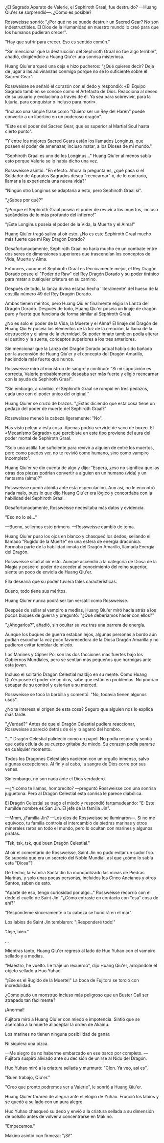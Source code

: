 
¿El Sagrado Aparato de Valerie, el Sephiroth Graal, fue destruido? —Huang Qiu'er se sorprendió—. ¿Cómo es posible?

Rossweisse sonrió: "¿Por qué no se puede destruir un Sacred Gear? No son indestructibles. El Dios de la Humanidad en nuestro mundo lo creó para que los humanos pudieran crecer".

"Hay que sufrir para crecer. Eso es sentido común."

"Sin mencionar que la destrucción del Sephiroth Graal no fue algo terrible", añadió, dirigiéndole a Huang Qiu'er una sonrisa misteriosa.

Huang Qiu'er arqueó una ceja e hizo pucheros: "¿Qué quieres decir? Deja de jugar a las adivinanzas conmigo porque no sé lo suficiente sobre el Sacred Gear".

Rossweisse se señaló el corazón con el dedo y respondió: «El Equipo Sagrado también se conoce como el Artefacto de Dios. Reacciona al deseo de su usuario y evoluciona a través de él. Ya sea para sobrevivir, para la lujuria, para conquistar o incluso para morir».

"Incluso una simple frase como "Quiero ser un Rey del Harén" puede convertir a un libertino en un poderoso dragón".

"Este es el poder del Sacred Gear, que es superior al Martial Soul hasta cierto punto".

"Y entre los mejores Sacred Gears están los llamados Longinus, que poseen el poder de amenazar, incluso matar, a los Dioses de mi mundo."

"Sephiroth Graal es uno de los Longinus..." Huang Qiu'er al menos sabía esto porque Valerie se lo había dicho una vez.

Rossweisse asintió. "En efecto. Ahora la pregunta es, ¿qué pasa si el Soldador de Aparatos Sagrados desea "reencarnar" o, de lo contrario, llamar a la experiencia una nueva vida?"

"Ningún otro Longinus se adaptaría a esto, pero Sephiroth Graal sí".

"¿Sabes por qué?"

"¡Porque el Sephiroth Graal poseía el poder de revivir a los muertos, incluso sacándolos de lo más profundo del infierno!"

"¡Este Longinus poseía el poder de la Vida, la Muerte y el Alma!"

Huang Qiu'er tragó saliva al oír esto. ¿No es este Sephiroth Graal mucho más fuerte que mi Rey Dragón Dorado?

Desafortunadamente, Sephiroth Graal no haría mucho en un combate entre dos seres de dimensiones superiores que trascendían los conceptos de Vida, Muerte y Alma.

Entonces, aunque el Sephiroth Graal es técnicamente mejor, el Rey Dragón Dorado posee el "Poder de Raw" del Rey Dragón Dorado y su poder tiránico para matar a cualquier criatura en su camino.

Después de todo, la lanza divina estaba hecha 'literalmente' del hueso de la costilla número 49 del Rey Dragón Dorado.

Ambas tienen méritos, pero Huang Qiu'er finalmente eligió la Lanza del Dragón Dorado. Después de todo, Huang Qiu'er poseía un linaje de dragón puro y fuerte que funciona de forma similar al Sephiroth Graal.

¿No es solo el poder de la Vida, la Muerte y el Alma? El linaje del Dragón de Huang Qiu Er poseía los elementos de la luz de la creación, la llama de la destrucción y el alma de la eternidad. Su poder innato también podía alterar el destino y la suerte, conceptos superiores a los tres anteriores.

Sin mencionar que la Lanza del Dragón Dorado actual había sido bañada por la ascensión de Huang Qiu'er y el concepto del Dragón Amarillo, haciéndola más fuerte que nunca.

Rossweisse miró al monstruo de sangre y continuó: "Si mi suposición es correcta, Valerie probablemente deseaba ser más fuerte y eligió reencarnar con la ayuda de Sephiroth Graal".

"Sin embargo, a cambio, el Sephiroth Graal se rompió en tres pedazos, cada uno con el poder único del original."

Huang Qiu'er se cruzó de brazos. "¿Estás diciendo que esta cosa tiene un pedazo del poder de muerte del Sephiroth Graal?"

Rossweisse meneó la cabeza ligeramente: "No".

Has visto pelear a esta cosa. Apenas podría servirte de saco de boxeo. El «Mecanismo Sagrado» que percibiste en este tipo proviene del aura del poder mortal de Sephiroth Graal.

"Solo una astilla fue suficiente para revivir a alguien de entre los muertos, pero como puedes ver, no te revivió como humano, sino como vampiro incompleto".

Huang Qiu'er se dio cuenta de algo y dijo: "Espera, ¿eso no significa que las otras dos piezas podrían convertir a alguien en un humano (vida) y un fantasma (alma)?"

Rossweisse quedó atónita ante esta especulación. Aun así, no le encontró nada malo, pues lo que dijo Huang Qiu'er era lógico y concordaba con la habilidad del Sephiroth Graal.

Desafortunadamente, Rossweisse necesitaba más datos y evidencia.

"Eso no lo sé..."

—Bueno, sellemos esto primero. —Rossweisse cambió de tema.

Huang Qiu'er puso los ojos en blanco y chasqueó los dedos, sellando el llamado "Rugido de la Muerte" en una esfera de energía dracónica. Formaba parte de la habilidad innata del Dragón Amarillo, llamada Energía del Dragón.

Rossweisse silbó al oír esto. Aunque ascendió a la categoría de Diosa de la Magia y posee el poder de acceder al conocimiento del reino superior, siente un poco de envidia de Huang Qiu'er.

Ella desearía que su poder tuviera tales características.

Bueno, todo tiene sus méritos.

Huang Qiu'er nunca podrá ser tan versátil como Rossweisse.

Después de sellar al vampiro a medias, Huang Qiu'er miró hacia atrás a los pocos buques de guerra y preguntó: "¿Qué deberíamos hacer con ellos?"

"¿Ahogarlos?", añadió, sin ocultar su voz tras una barrera de energía.

Aunque los buques de guerra estaban lejos, algunas personas a bordo aún podían escuchar la voz poco favorecedora de la Diosa Dragón Amarilla y no pudieron evitar temblar de miedo.

Los Marines y Cipher Pol son las dos facciones más fuertes bajo los Gobiernos Mundiales, pero se sentían más pequeños que hormigas ante esta joven.

Incluso el solitario Dragón Celestial maldijo en su mente. Como Huang Qiu'er posee el poder de un dios, sabe que están en problemas. No podrían escapar de su control y estarían a su merced.

Rossweisse se tocó la barbilla y comentó: "No, todavía tienen algunos usos".

¿No te interesa el origen de esta cosa? Seguro que alguien nos lo explica más tarde.

"¿Verdad?" Antes de que el Dragón Celestial pudiera reaccionar, Rossweisse apareció detrás de él y lo agarró del hombro.

"..." Dragón Celestial palideció como un papel. No podía respirar y sentía que cada célula de su cuerpo gritaba de miedo. Su corazón podía pararse en cualquier momento.

Todos los Dragones Celestiales nacieron con un orgullo inmenso, salvo algunas excepciones. Al fin y al cabo, la sangre de Dios corre por sus venas.

Sin embargo, no son nada ante el Dios verdadero.

—¿Y cómo te llamas, hombrecito? —preguntó Rossweisse con una sonrisa juguetona. Pero al Dragón Celestial esta sonrisa le parece diabólica.

El Dragón Celestial se tragó el miedo y respondió tartamudeando: "E-Este humilde nombre es San Jin. El jefe de la familia Jin".

—Mmm, ¿Familia Jin? —Los ojos de Rossweisse se iluminaron—. Si no me equivoco, tu familia controla el intercambio de piedras marinas y otros minerales raros en todo el mundo, pero lo ocultan con marines y algunos piratas.

"Tsk, tsk, tsk, qué buen Dragón Celestial."

Al oír el comentario de Rossweisse, Saint Jin no pudo evitar un sudor frío. Se suponía que era un secreto del Noble Mundial, así que ¿cómo lo sabía esta "Diosa"?

De hecho, la Familia Santa Jin ha monopolizado las minas de Piedras Marinas, y solo unas pocas personas, incluidos los Cinco Ancianos y otros Santos, saben de esto.

"Aparte de eso, tengo curiosidad por algo..." Rossweisse recorrió con el dedo el cuello de Saint Jin. "¿Cómo entraste en contacto con "esa" cosa de ahí?"

"Respóndeme sinceramente o tu cabeza se hundirá en el mar".

Los labios de Saint Jin temblaron: "¡Responderé todo!"

"Jeje, bien."

...

Mientras tanto, Huang Qiu'er regresó al lado de Huo Yuhao con el vampiro sellado y a medias.

"Maestro, he vuelto. Le traje un recuerdo", dijo Huang Qiu'er, arrojándole el objeto sellado a Huo Yuhao.

"¡Ese es el Rugido de la Muerte!" La boca de Fujitora se torció con incredulidad.

¿Cómo pudo un monstruo incluso más peligroso que un Buster Call ser atrapado tan fácilmente?

¡Anormal!

Fujitora miró a Huang Qiu'er con miedo e impotencia. Sintió que se acercaba a la muerte al aceptar la orden de Akainu.

Los marines no tienen ninguna posibilidad de ganar.

Ni siquiera una pizca.

—Me alegro de no haberme embarcado en ese barco por completo. —Fujitora suspiró aliviado ante su decisión de unirse al Nido del Dragón.

Huo Yuhao miró a la criatura sellada y murmuró: "Clon. Ya veo, así es".

"Buen trabajo, Qiu'er."

"Creo que pronto podremos ver a Valerie", le sonrió a Huang Qiu'er.

Huang Qiu'er tarareó de alegría ante el elogio de Yuhao. Frunció los labios y se quedó a su lado con un aura alegre.

Huo Yuhao chasqueó su dedo y envió a la criatura sellada a su dimensión de bolsillo antes de volver a concentrarse en Makino.

"Empecemos."

Makino asintió con firmeza: "¡Sí!"